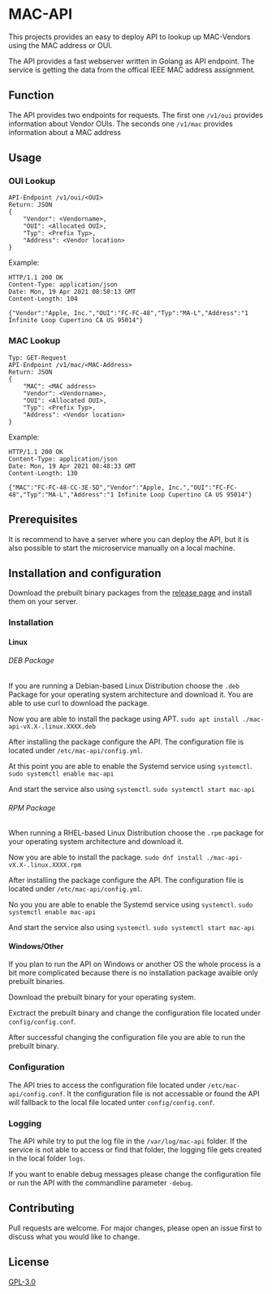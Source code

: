# MAC-API
This projects provides an easy to deploy API to lookup up MAC-Vendors using the MAC address or OUI.

The API provides a fast webserver written in Golang as API endpoint. The service is getting the data from the offical IEEE MAC address assignment.

## Function
The API provides two endpoints for requests. The first one `/v1/oui` provides information about Vendor OUIs. The seconds one `/v1/mac` provides information about a MAC address

## Usage
### OUI Lookup
```Typ: GET-Request
API-Endpoint /v1/oui/<OUI>
Return: JSON
{
    "Vendor": <Vendorname>,
    "OUI": <Allocated OUI>,
    "Typ": <Prefix Typ>,
    "Address": <Vendor location>
}
```
Example:
```curl --include http://localhost:8080/v1/oui/FCFC48
HTTP/1.1 200 OK
Content-Type: application/json
Date: Mon, 19 Apr 2021 08:50:13 GMT
Content-Length: 104

{"Vendor":"Apple, Inc.","OUI":"FC-FC-48","Typ":"MA-L","Address":"1 Infinite Loop Cupertino CA US 95014"}
```

### MAC Lookup
```
Typ: GET-Request
API-Endpoint /v1/mac/<MAC-Address>
Return: JSON
{
    "MAC": <MAC address>
    "Vendor": <Vendorname>,
    "OUI": <Allocated OUI>,
    "Typ": <Prefix Typ>,
    "Address": <Vendor location>
}
```

Example:
```curl --include http://localhost:8080/v1/mac/FCFC48CC3E5D
HTTP/1.1 200 OK
Content-Type: application/json
Date: Mon, 19 Apr 2021 08:48:33 GMT
Content-Length: 130

{"MAC":"FC-FC-48-CC-3E-5D","Vendor":"Apple, Inc.","OUI":"FC-FC-48","Typ":"MA-L","Address":"1 Infinite Loop Cupertino CA US 95014"}
```

## Prerequisites
It is recommend to have a server where you can deploy the API, but it is also possible to start the microservice manually on a local machine.

## Installation and configuration
Download the prebuilt binary packages from the [release page](https://github.com/4ndyZ/MAC-API/releases) and install them on your server.

### Installation
#### Linux
###### DEB Package
If you are running a Debian-based Linux Distribution choose the `.deb` Package for your operating system architecture and download it. You are able to use curl to download the package.

Now you are able to install the package using APT.
`sudo apt install ./mac-api-vX.X-.linux.XXXX.deb`

After installing the package configure the API. The configuration file is located under `/etc/mac-api/config.yml`.

At this point you are able to enable the Systemd service using `systemctl`.
`sudo systemctl enable mac-api`

And start the service also using `systemctl`.
`sudo systemctl start mac-api`

###### RPM Package
When running a RHEL-based Linux Distribution choose the `.rpm` package for your operating system architecture and download it.

Now you are able to install the package.
`sudo dnf install ./mac-api-vX.X-.linux.XXXX.rpm`

After installing the package configure the API. The configuration file is located under `/etc/mac-api/config.yml`.

No you you are able to enable the Systemd service using `systemctl`.
`sudo systemctl enable mac-api`

And start the service also using `systemctl`.
`sudo systemctl start mac-api`

#### Windows/Other
If you plan to run the API on Windows or another OS the whole process is a bit more complicated because there is no installation package avaible only prebuilt binaries.

Download the prebuilt binary for your operating system.

Exctract the prebuilt binary and change the configuration file located under `config/config.conf`.

After successful changing the configuration file you are able to run the prebuilt binary.

### Configuration
The API tries to access the configuration file located under `/etc/mac-api/config.conf`. It the configuration file is not accessable or found the API will fallback to the local file located unter `config/config.conf`.

### Logging
The API while try to put the log file in the `/var/log/mac-api` folder. If the service is not able to access or find that folder, the logging file gets created in the local folder `logs`.

If you want to enable debug messages please change the configuration file  or run the API with the commandline parameter `-debug`.

## Contributing
Pull requests are welcome. For major changes, please open an issue first to discuss what you would like to change.

## License
[GPL-3.0](https://github.com/4ndyZ/MAC-API/blob/master/LICENSE)
